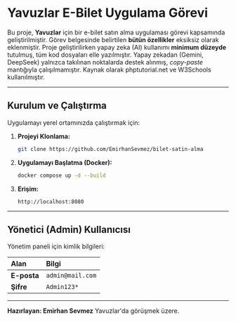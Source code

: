 #  Yavuzlar E-Bilet Uygulama Görevi

Bu proje, **Yavuzlar** için bir e-bilet satın alma uygulaması görevi kapsamında geliştirilmiştir. Görev belgesinde belirtilen **bütün özellikler** eksiksiz olarak eklenmiştir. Proje geliştirilirken yapay zeka (AI) kullanımı **minimum düzeyde** tutulmuş, tüm kod dosyaları elle yazılmıştır. Yapay zekadan (Gemini, DeepSeek) yalnızca takılınan noktalarda destek alınmış, *copy-paste* mantığıyla çalışılmamıştır. Kaynak olarak phptutorial.net ve W3Schools kullanılmıştır.

---

##  Kurulum ve Çalıştırma

Uygulamayı yerel ortamınızda çalıştırmak için:

1.  **Projeyi Klonlama:**
    ```bash
    git clone https://github.com/EmirhanSevmez/bilet-satin-alma
    ```

2.  **Uygulamayı Başlatma (Docker):**
    ```bash
    docker compose up -d --build
    ```

3.  **Erişim:**
    ```
    http://localhost:8080
    ```

---

##  Yönetici (Admin) Kullanıcısı

Yönetim paneli için kimlik bilgileri:

| Alan | Bilgi |
| :--- | :--- |
| **E-posta** | `admin@mail.com` |
| **Şifre** | `Admin123*` |

---

**Hazırlayan: Emirhan Sevmez**
Yavuzlar'da görüşmek üzere.
